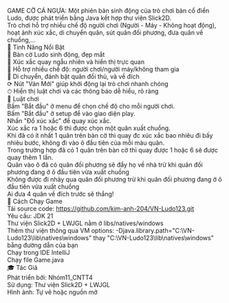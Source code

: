 GAME CỜ CÁ NGỰA: Một phiên bản sinh động của trò chơi bàn cổ điển Ludo, được phát triển bằng Java kết hợp thư viện Slick2D. <br>
Trò chơi hỗ trợ nhiều chế độ người chơi (Người - Máy - Không hoạt động), hoạt ảnh xúc xắc, di chuyển quân, sút quân đối phương, đưa quân về chuồng,...<br>
🚀 Tính Năng Nổi Bật <br>
    🎨 Bàn cờ Ludo sinh động, đẹp mắt <br>
    🎲 Xúc xắc quay ngẫu nhiên và hiển thị trực quan <br>
    🧠 Hỗ trợ nhiều chế độ: người chơi/người máy/không tham gia <br>
    🚗 Di chuyển, đánh bật quân đối thủ, và về đích <br>
    ⟳ Nút "Ván Mới" giúp khởi động lại trò chơi nhanh chóng <br>
    ⏱ Hiển thị luật chơi và các thông báo dễ hiểu, rõ ràng <br>
📝 Luật chơi<br>
    Bấm "Bắt đầu" ở menu để chọn chế độ cho mỗi người chơi.<br>
    Bấm "Bắt đầu" ở setup để vào giao diện play.<br>
    Nhấn "Đổ xúc xắc" để quay xúc xắc.<br>
    Xúc xắc ra 1 hoặc 6 thì được chọn một quân xuất chuồng.<br>
    Khi đã có ít nhất 1 quân trên bàn cờ thì quay đc xúc xắc bao nhiêu đi bấy nhiêu bước, không đi vào ô đầu tiên của mỗi màu quân.<br>
    Trong trường hợp đã có 1 quân trên bàn cờ thì quay được 1 hoặc 6 sẽ được quay thêm 1 lần.<br>
    Quân vào ô đã có quân đối phương sẽ đẩy họ về nhà trừ khi quân đối phương đang ở ô đầu tiên vừa xuất chuồng<br>
    Không được đi nhảy qua quân đối phương trừ khi quân đối phương đang ở ô đầu tiên vừa xuất chuồng<br>
    Ai đưa 4 quân về đích trước sẽ thắng!<br>
🚮 Cách Chạy Game<br>
    Tải source code: https://github.com/kim-anh-204/VN-Ludo123.git <br>
    Yêu cầu: JDK 21 <br>
    Thư viện Slick2D + LWJGL nằm ở libs/natives/windows<br>
    Thêm thư viện thông qua VM options: -Djava.library.path="C:\VN-Ludo123\lib\natives\windows" thay "C:\VN-Ludo123\lib\natives\windows" bằng đường dẫn của bạn<br>
    Chạy trong IDE IntelliJ <br>
    Chạy file Game.java<br>
🎓 Tác Giả <br>
    Phát triển bởi: Nhóm11_CNTT4 <br>
    Sử dụng: Thư viện Slick2D + LWJGL <br>
    Hình ảnh: Tự vẽ hoặc nguồn mở <br>

